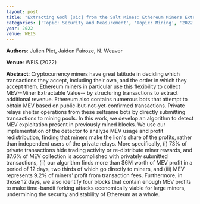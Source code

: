 ```yaml
---
layout: post
title: "Extracting Godl [sic] from the Salt Mines: Ethereum Miners Extracting Value"
categories: ['Topic: Security and Measurement', 'Topic: Mining', '2022', 'Venue: WEIS']
year: 2022
venue: WEIS
---
```

**Authors**: Julien Piet, Jaiden Fairoze, N. Weaver

**Venue**: WEIS (2022)

**Abstract**: Cryptocurrency miners have great latitude in deciding which transactions they accept, including their own, and the order in which they accept them. Ethereum miners in particular use this flexibility to collect MEV--Miner Extractable Value-- by structuring transactions to extract additional revenue. Ethereum also contains numerous bots that attempt to obtain MEV based on public-but-not-yet-confirmed transactions. Private relays shelter operations from these selfsame bots by directly submitting transactions to mining pools. In this work, we develop an algorithm to detect MEV exploitation present in previously mined blocks. We use our implementation of the detector to analyze MEV usage and profit redistribution, finding that miners make the lion's share of the profits, rather than independent users of the private relays. More specifically, (i) 73% of private transactions hide trading activity or re-distribute miner rewards, and 87.6% of MEV collection is accomplished with privately submitted transactions, (ii) our algorithm finds more than $6M worth of MEV profit in a period of 12 days, two thirds of which go directly to miners, and (iii) MEV represents 9.2% of miners' profit from transaction fees. Furthermore, in those 12 days, we also identify four blocks that contain enough MEV profits to make time-bandit forking attacks economically viable for large miners, undermining the security and stability of Ethereum as a whole.
